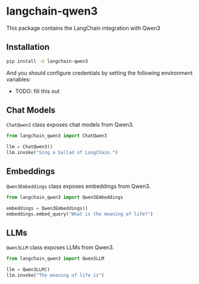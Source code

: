 # langchain-qwen3

This package contains the LangChain integration with Qwen3

## Installation

```bash
pip install -U langchain-qwen3
```

And you should configure credentials by setting the following environment variables:

* TODO: fill this out

## Chat Models

`ChatQwen3` class exposes chat models from Qwen3.

```python
from langchain_qwen3 import ChatQwen3

llm = ChatQwen3()
llm.invoke("Sing a ballad of LangChain.")
```

## Embeddings

`Qwen3Embeddings` class exposes embeddings from Qwen3.

```python
from langchain_qwen3 import Qwen3Embeddings

embeddings = Qwen3Embeddings()
embeddings.embed_query("What is the meaning of life?")
```

## LLMs
`Qwen3LLM` class exposes LLMs from Qwen3.

```python
from langchain_qwen3 import Qwen3LLM

llm = Qwen3LLM()
llm.invoke("The meaning of life is")
```
